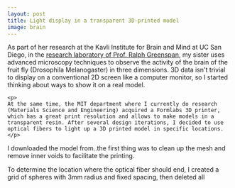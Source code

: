 ```yaml
---
layout: post
title: Light display in a transparent 3D-printed model
image: brain
---
```

<div class="well">
	<p>
	As part of her research at the Kavli Institute for Brain and Mind at UC San Diego, in the <a href="http://greenspanlab.ucsd.edu/">research laboratory of Prof. Ralph Greenspan</a>, my sister uses advanced microscopy techniques to observe the activity of the brain of the fruit fly (Drosophila Melanogaster) in three dimensions. 3D data isn't trivial to display on a conventional 2D screen like a computer monitor, so I started thinking about ways to show it on a real model.
	</p>

	<p>
	At the same time, the MIT department where I currently do research (Materials Science and Engineering) acquired a Formlabs 3D printer, which has a great print resolution and allows to make models in a transparent resin. After several design iterations, I decided to use optical fibers to light up a 3D printed model in specific locations.
	</p>	
</div>

<p>
	I downloaded the model from..the first thing was to clean up the mesh and remove inner voids to facilitate the printing.
</p>



<p>
	To determine the location where the optical fiber should end, I created a grid of spheres with 3mm radius and fixed spacing, then deleted all 
</p>

<p>
<div class="row">
	<div class="col-md-4">
	     <img src="{{ site.url }}/assets/img/{{ page.image }}/3view.jpg" class="img-responsive img-rounded" alt="">
	</div>
	<div class="col-md-4">
	     <img src="{{ site.url }}/assets/img/{{ page.image }}/guidelines.jpg" class="img-responsive img-rounded" alt="">
	</div>
	<div class="col-md-4">
	     <img src="{{ site.url }}/assets/img/{{ page.image }}/finished.jpg" class="img-responsive img-rounded" alt="">
	</div>
</div>
</p>
